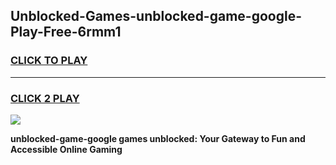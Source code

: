 
## Unblocked-Games-unblocked-game-google-Play-Free-6rmm1
<h3>
<a href="https://premium76.site?title=unblocked-game-google&ref=15A">CLICK TO PLAY</a></h3>
<hr>

<h3>
<a href="https://premium76.site?title=unblocked-game-google&ref=15A">CLICK 2 PLAY</a>
  
</h3>

<a href="https://premium76.site?title=unblocked-game-google&ref=15A"><img src="https://clearcache.store/games.png"></a>


**unblocked-game-google games unblocked: Your Gateway to Fun and Accessible Online Gaming**
